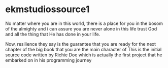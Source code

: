 # ekmstudiossource1

No matter where you are in this world, there is a place for you in the bosom of the almighty and i can assure you are never alone in this life trust God and all the thing that He has done in your life.

Now, resilience they say is the guarantee that you are ready for the next chapter of the big book that you are the main character of 
This is the initial source code written by Richie Doe which is actually the first project that he embarked on in his programming journey 
